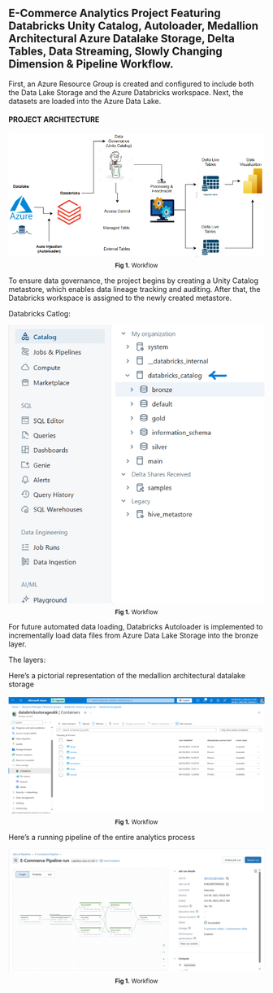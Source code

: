 ## E-Commerce Analytics Project Featuring Databricks Unity Catalog, Autoloader, Medallion Architectural Azure Datalake Storage, Delta Tables, Data Streaming, Slowly Changing Dimension & Pipeline Workflow.

First, an Azure Resource Group is created and configured to include both the Data Lake Storage and the Azure Databricks workspace. Next, the datasets are loaded into the Azure Data Lake.

#### PROJECT ARCHITECTURE
<div align="center">
  <img src="https://github.com/fredie7/databricks_ecommerce_project/blob/main/images/Screenshot%20(5510).png?raw=true" />
  <br>
   <sub><b>Fig 1.</b> Workflow</sub>
</div>

To ensure data governance, the project begins by creating a Unity Catalog metastore, which enables data lineage tracking and auditing. After that, the Databricks workspace is assigned to the newly created metastore.

Databricks Catlog:
<div align="center">
  <img src="https://github.com/fredie7/databricks_ecommerce_project/blob/main/Catalog-1.png?raw=true" />
  <br>
   <sub><b>Fig 1.</b> Workflow</sub>
</div>

For future automated data loading, Databricks Autoloader is implemented to incrementally load data files from Azure Data Lake Storage into the bronze layer.

The layers:

Here’s a pictorial representation of the medallion architectural datalake storage

<div align="center">
  <img src="https://github.com/fredie7/databricks_ecommerce_project/blob/main/Azure%20Datalake-1.png?raw=true" />
  <br>
   <sub><b>Fig 1.</b> Workflow</sub>
</div>

Here’s a running pipeline of the entire analytics process

<div align="center">
  <img src="https://github.com/fredie7/databricks_ecommerce_project/blob/main/pipeline.png?raw=true" />
  <br>
   <sub><b>Fig 1.</b> Workflow</sub>
</div>
